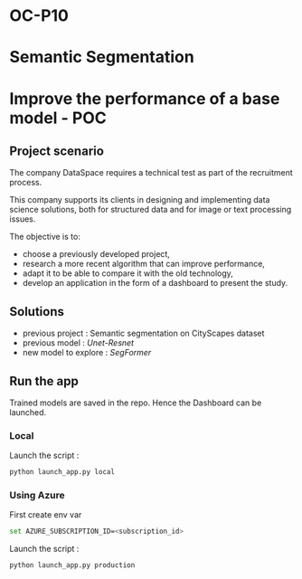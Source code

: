 # OC-P10
# Semantic Segmentation
# Improve the performance of a base model - POC

## Project scenario

The company DataSpace requires a technical test as part of the recruitment process.

This company supports its clients in designing and implementing data science solutions, both for structured data and for image or text processing issues.

The objective is to:

- choose a previously developed project,
- research a more recent algorithm that can improve performance,
- adapt it to be able to compare it with the old technology,
- develop an application in the form of a dashboard to present the study.

## Solutions

- previous project : Semantic segmentation on CityScapes dataset
- previous model : *Unet-Resnet*
- new model to explore : *SegFormer*

## Run the app

Trained models are saved in the repo. Hence the Dashboard can be launched.

### Local
Launch the script :
```bash
python launch_app.py local
```

### Using Azure
First create env var
```bash
set AZURE_SUBSCRIPTION_ID=<subscription_id>
```
Launch the script :
```bash
python launch_app.py production
```
